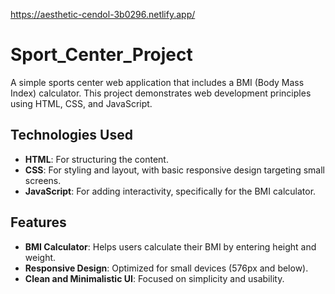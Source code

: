 https://aesthetic-cendol-3b0296.netlify.app/

# Sport_Center_Project

A simple sports center web application that includes a BMI (Body Mass Index) calculator. This project demonstrates web development principles using HTML, CSS, and JavaScript.

## Technologies Used

- **HTML**: For structuring the content.
- **CSS**: For styling and layout, with basic responsive design targeting small screens.
- **JavaScript**: For adding interactivity, specifically for the BMI calculator.

## Features

- **BMI Calculator**: Helps users calculate their BMI by entering height and weight.
- **Responsive Design**: Optimized for small devices (576px and below).
- **Clean and Minimalistic UI**: Focused on simplicity and usability.

